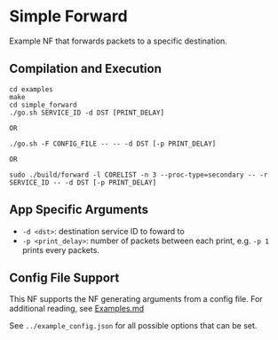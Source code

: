 Simple Forward
==
Example NF that forwards packets to a specific destination.

Compilation and Execution
--
```
cd examples
make
cd simple_forward
./go.sh SERVICE_ID -d DST [PRINT_DELAY]

OR

./go.sh -F CONFIG_FILE -- -- -d DST [-p PRINT_DELAY]

OR

sudo ./build/forward -l CORELIST -n 3 --proc-type=secondary -- -r SERVICE_ID -- -d DST [-p PRINT_DELAY]
```

App Specific Arguments
--
  - `-d <dst>`: destination service ID to foward to
  - `-p <print_delay>`: number of packets between each print, e.g. `-p 1` prints every packets.

Config File Support
--
This NF supports the NF generating arguments from a config file. For additional reading, see [Examples.md](../../docs/Examples.md)

See `../example_config.json` for all possible options that can be set.
